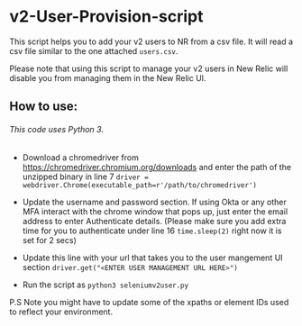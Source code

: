 # v2-User-Provision-script

This script helps you to add your v2 users to NR from a csv file. It will read a csv file similar to the one attached `users.csv`. 

Please note that using this script to manage your v2 users in New Relic will disable you from managing them in the New Relic UI. 
## How to use:
###### This code uses Python 3.

- Download a chromedriver from  https://chromedriver.chromium.org/downloads and enter the path of the unzipped binary in line 7 `driver = webdriver.Chrome(executable_path=r'/path/to/chromedriver')`

- Update the username and password section. If using Okta or any other MFA interact with the chrome window that pops up, just enter the email address to enter Authenticate details. (Please make sure you add extra time for you to authenticate under line 16 `time.sleep(2)` right now it is set for 2 secs)

- Update this line with your url that takes you to the user mangement UI section `driver.get("<ENTER USER MANAGEMENT URL HERE>")`

- Run the script as `python3 seleniumv2user.py`


P.S Note you might have to update some of the xpaths or element IDs used to reflect your environment. 